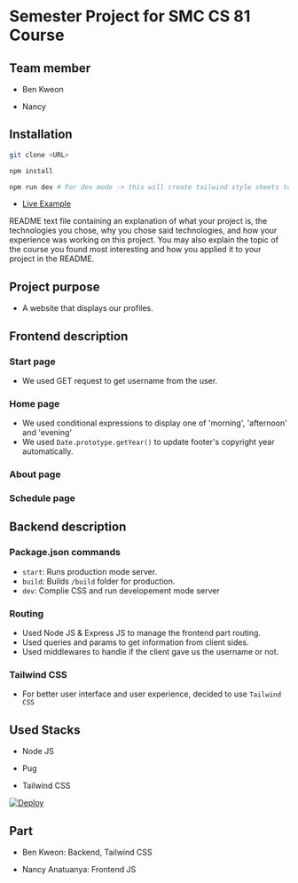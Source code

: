 # Semester Project for SMC CS 81 Course

## Team member

- Ben Kweon

- Nancy 

## Installation

```bash
git clone <URL>

npm install

npm run dev # For dev mode -> this will create tailwind style sheets too
```

- [Live Example](https://test-semester-project.herokuapp.com/)

README text file containing an explanation of what your project is, the technologies you chose, why you chose said technologies, and how your experience was working on this project. You may also explain the topic of the course you found most interesting and how you applied it to your project in the README.

## Project purpose

- A website that displays our profiles.
## Frontend description

### Start page

- We used GET request to get username from the user. 

### Home page

- We used conditional expressions to display one of 'morning', 'afternoon' and 'evening'
- We used `Date.prototype.getYear()` to update footer's copyright year automatically.
### About page

### Schedule page

## Backend description

### Package.json commands

- `start`: Runs production mode server.
- `build`: Builds `/build` folder for production.
- `dev`: Complie CSS and run developement mode server
### Routing

- Used Node JS & Express JS to manage the frontend part routing.
- Used queries and params to get information from client sides.
- Used middlewares to handle if the client gave us the username or not.

### Tailwind CSS

- For better user interface and user experience, decided to use `Tailwind CSS`

## Used Stacks

- Node JS

- Pug

- Tailwind CSS

[![Deploy](https://www.herokucdn.com/deploy/button.svg)](https://heroku.com/deploy)
## Part

- Ben Kweon: Backend, Tailwind CSS
  
- Nancy Anatuanya: Frontend JS